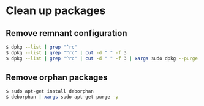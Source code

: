 # Clean up packages

## Remove remnant configuration 

```bash
$ dpkg --list | grep "^rc"
$ dpkg --list | grep "^rc" | cut -d " " -f 3
$ dpkg --list | grep "^rc" | cut -d " " -f 3 | xargs sudo dpkg --purge
```

## Remove orphan packages

```bash
$ sudo apt-get install deborphan
$ deborphan | xargs sudo apt-get purge -y
```

